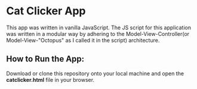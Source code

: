 # Cat Clicker App

This app was written in vanilla JavaScript. The JS script for this application was written in a modular way by adhering to
the Model-View-Controller(or Model-View-"Octopus" as I called it in the script) architecture.

## How to Run the App:

Download or clone this repository onto your local machine and open the **catclicker.html** file in your browser.
